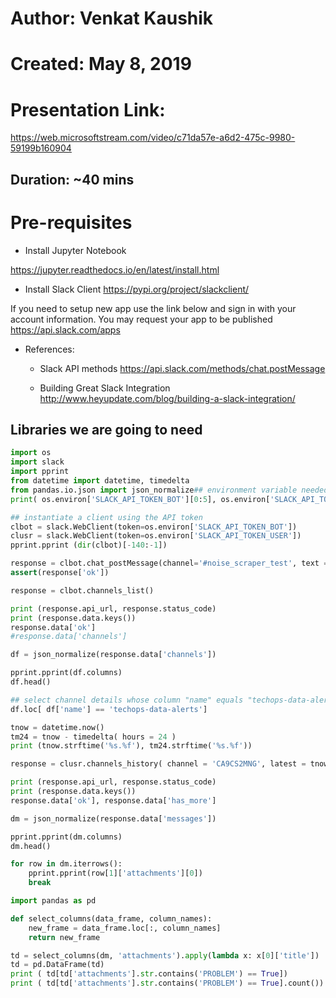 
Author: Venkat Kaushik
=======

Created: May 8, 2019
========

Presentation Link: 
==================
https://web.microsoftstream.com/video/c71da57e-a6d2-475c-9980-59199b160904

Duration: ~40 mins
---------

Pre-requisites
==============

* Install Jupyter Notebook

https://jupyter.readthedocs.io/en/latest/install.html

* Install Slack Client
https://pypi.org/project/slackclient/

If you need to setup new app use the link below and sign in with your account information. 
You may request your app to be published 
https://api.slack.com/apps 

* References: 

  * Slack API methods
https://api.slack.com/methods/chat.postMessage

  * Building Great Slack Integration
http://www.heyupdate.com/blog/building-a-slack-integration/

Libraries we are going to need
------------------------------

```python
import os
import slack
import pprint
from datetime import datetime, timedelta
from pandas.io.json import json_normalize## environment variable needed to use SLACK API's
print( os.environ['SLACK_API_TOKEN_BOT'][0:5], os.environ['SLACK_API_TOKEN_USER'][0:5])    
```

```python
## instantiate a client using the API token
clbot = slack.WebClient(token=os.environ['SLACK_API_TOKEN_BOT'])
clusr = slack.WebClient(token=os.environ['SLACK_API_TOKEN_USER'])
pprint.pprint (dir(clbot)[-140:-1])
```


```python
response = clbot.chat_postMessage(channel='#noise_scraper_test', text = "hi")
assert(response['ok'])
```


```python
response = clbot.channels_list()
```


```python
print (response.api_url, response.status_code)
print (response.data.keys())
response.data['ok']
#response.data['channels']
```


```python
df = json_normalize(response.data['channels'])
```


```python
pprint.pprint(df.columns)
df.head()
```


```python
## select channel details whose column "name" equals "techops-data-alerts"
df.loc[ df['name'] == 'techops-data-alerts']
```


```python
tnow = datetime.now()
tm24 = tnow - timedelta( hours = 24 )
print (tnow.strftime('%s.%f'), tm24.strftime('%s.%f'))
```


```python
response = clusr.channels_history( channel = 'CA9CS2MNG', latest = tnow.strftime('%s.%f'), oldest = tm24.strftime('%s.%f') )
```


```python
print (response.api_url, response.status_code)
print (response.data.keys())
response.data['ok'], response.data['has_more']
```


```python
dm = json_normalize(response.data['messages'])
```


```python
pprint.pprint(dm.columns)
dm.head()
```


```python
for row in dm.iterrows():
    pprint.pprint(row[1]['attachments'][0])
    break
```


```python
import pandas as pd

def select_columns(data_frame, column_names):
    new_frame = data_frame.loc[:, column_names]
    return new_frame

td = select_columns(dm, 'attachments').apply(lambda x: x[0]['title'])
td = pd.DataFrame(td) 
print ( td[td['attachments'].str.contains('PROBLEM') == True])
print ( td[td['attachments'].str.contains('PROBLEM') == True].count())
```
